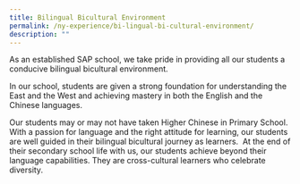 ```yaml
---
title: Bilingual Bicultural Environment
permalink: /ny-experience/bi-lingual-bi-cultural-environment/
description: ""
---
```

As an established SAP school, we take pride in providing all our students a conducive bilingual bicultural environment.

In our school, students are given a strong foundation for understanding the East and the West and achieving mastery in both the English and the Chinese languages.

Our students may or may not have taken Higher Chinese in Primary School. With a passion for language and the right attitude for learning, our students are well guided in their bilingual bicultural journey as learners.  At the end of their secondary school life with us, our students achieve beyond their language capabilities. They are cross-cultural learners who celebrate diversity.